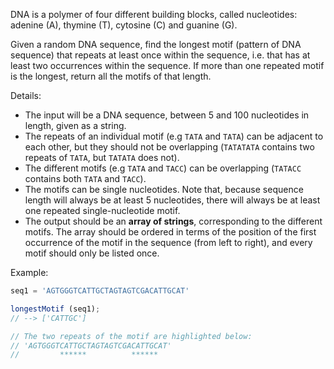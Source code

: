 DNA is a polymer of four different building blocks, called nucleotides: adenine (A), thymine (T), cytosine (C) and guanine (G).

Given a random DNA sequence, find the longest motif (pattern of DNA sequence) that repeats at least once within the sequence, i.e. that has at least two occurrences within the sequence. If more than one repeated motif is the longest, return all the motifs of that length.

Details:

- The input will be a DNA sequence, between 5 and 100 nucleotides in length, given as a string.
- The repeats of an individual motif (e.g `TATA` and `TATA`) can be adjacent to each other, but they should not be overlapping (`TATATATA` contains two repeats of `TATA`, but `TATATA` does not).
- The different motifs (e.g `TATA` and `TACC`) can be overlapping (`TATACC` contains both `TATA` and `TACC`).
- The motifs can be single nucleotides. Note that, because sequence length will always be at least 5 nucleotides, there will always be at least one repeated single-nucleotide motif.
- The output should be an **array of strings**, corresponding to the different motifs. The array should be ordered in terms of the position of the first occurrence of the motif in the sequence (from left to right), and every motif should only be listed once.

Example:
```javascript
seq1 = 'AGTGGGTCATTGCTAGTAGTCGACATTGCAT'

longestMotif (seq1);
// --> ['CATTGC']

// The two repeats of the motif are highlighted below:
// 'AGTGGGTCATTGCTAGTAGTCGACATTGCAT'
//         ******          ******
```


